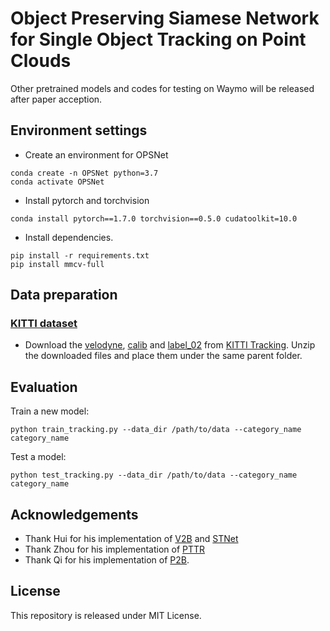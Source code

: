 # Object Preserving Siamese Network for Single Object Tracking on Point Clouds
Other pretrained models and codes for testing on Waymo will be released after paper acception.

## Environment settings
* Create an environment for OPSNet
```
conda create -n OPSNet python=3.7
conda activate OPSNet
```

* Install pytorch and torchvision
```
conda install pytorch==1.7.0 torchvision==0.5.0 cudatoolkit=10.0
```

* Install dependencies.
```
pip install -r requirements.txt
pip install mmcv-full
```

## Data preparation
### [KITTI dataset](https://projet.liris.cnrs.fr/imagine/pub/proceedings/CVPR2012/data/papers/424_O3C-04.pdf)
* Download the [velodyne](http://www.cvlibs.net/download.php?file=data_tracking_velodyne.zip), [calib](http://www.cvlibs.net/download.php?file=data_tracking_calib.zip) and [label_02](http://www.cvlibs.net/download.php?file=data_tracking_label_2.zip) from [KITTI Tracking](http://www.cvlibs.net/datasets/kitti/eval_tracking.php). Unzip the downloaded files and place them under the same parent folder.

## Evaluation

Train a new model:
```
python train_tracking.py --data_dir /path/to/data --category_name category_name
```

Test a model:
```
python test_tracking.py --data_dir /path/to/data --category_name category_name
```

## Acknowledgements

- Thank Hui for his implementation of [V2B](https://github.com/fpthink/V2B) and [STNet](https://github.com/fpthink/STNet)
- Thank Zhou for his implementation of [PTTR](https://github.com/Jasonkks/PTTR)
- Thank Qi for his implementation of [P2B](https://github.com/HaozheQi/P2B).

## License
This repository is released under MIT License.

